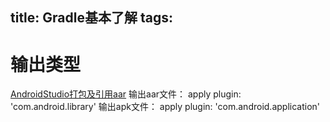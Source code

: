 title: Gradle基本了解
tags:
---


# 输出类型
[AndroidStudio打包及引用aar](http://www.94cto.com/index/Article/content/id/75315.html)
输出aar文件： apply plugin: 'com.android.library'
输出apk文件： apply plugin: 'com.android.application'
